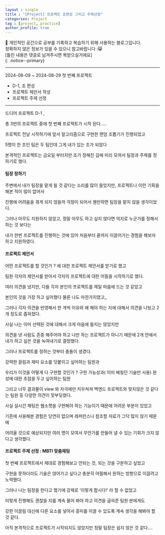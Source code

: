 ```yaml
---
layout : single
title : "[Project] 프로젝트 조편성 그리고 주제선정"
categories: Project
tag : [project, practice]
author_profile: true
---
```


📌 개인적인 공간으로 공부를 기록하고 복습하기 위해 사용하는 블로그입니다. <br>
정확하지 않은 정보가 있을 수 있으니 참고바랍니다 :😸 <br>
[틀린 내용은 댓글로 남겨주시면 복받으실거에요]  
{: .notice--primary}

---

2024-08-09 ~ 2024-08-29  첫 번째 프로젝트

- D-1, 조 편성
- 프로젝트 제안서 작성
- 프로젝트 주제 선정

---



드디어 프로젝트 D-1 , 

총 3번의 프로젝트 중에 첫 번째 프로젝트가 시작 된다…..

프로젝트 전날 시작하기에 앞서 알고리즘으로 구현한 랜덤 조뽑기가 진행되었고

5명이 한 조인 팀은 두 팀인데 그게 내가 있는 조가 되었다

본격적인 프로젝트는 금요일 부터지만 조가 정해진 김에 미리 모여서 팀장과 주제를 정하기로 했다.



#### **팀장 정하기**

주변에서 내가 팀장을 맡게 될 것 같다는 소리를 많이 들었지만, 프로젝트나 이런 기획을 해본 적이 많이 없어서

진행에 어려움을 겪게 되지 않을까 걱정이 되어서 웬만하면 팀장을 맡지 않을 생각이었다. 

그러나 아무도 지원하지 않았고,  정말 아무도 하고 싶지 않다면 억지로 누군가를 정해서 하는 것 보다는 

내가 한번 프로젝트를 진행하는 것에 있어 처음부터 끝까지 이끌어가는 경험을 해보자 하고 지원하였다.



#### **프로젝트 제안서**

어떤 프로젝트를 할 것인가 ? 에 대한 프로젝트 제안서를 받기로 했고

팀원 각자의 제안서를 받아서 각자의 프로젝트에 대한 어필을 시작하기로 했다.



여러 의견을 냈지만, 다들 각자 본인의 프로젝트를 제일 마음에 드는 것 같았고

본인의 것을 가장 하고 싶어했다 물론 나도 마찬가지였고,,

그러나 각자 의견을 반영해서 한 개씩 이유와 왜 해야 하는 지에 대해서 의견을 나눴고 2개 정도로 좁혀졌다. 

사실 나는 이미 선택된 것에 대해서 크게 마음에 들지는 않았지만 

의견을 낸 사람도 존중 해주어야 하고 나만 하는 프로젝트가 아니기 때문에 2개 안에서 내가 하고 싶은 것을 녹여내기로 결정했다.

그러나 프로젝트를 정하는 것부터 충돌이 생겼다. 

강력한 끌림과 재미 요소를 덧붙이고 싶어하는 팀원과 

우리가 이것을 어떻게 다 구현할 것인가 ? 구현 가능성과( 이미 배웠던 기술만 사용) 완성에 대한 초점을 두고 싶어하는 팀원 

그리고 너무 결과물이 view 와 자극에만 치우쳐져 백엔드 프로젝트와 맞지않은 것 같다는 팀원 등 다양한 의견이 맞부딪쳤다.

사실 실시간 채팅은 웹소켓을 구현해야 하는 기능이기 때문에 어려운 부분이 있었고 

기존에 사용해본 경험은 당연히 없으며 레퍼런스나 참조할 자료가 그닥 많지 않기 때문에 

어려울 것으로 예상되지만 여러 명이 모여서 무언가를 만들어 낼 수 있는 기회가 크지 않다고 생각했다.



#### **프로젝트 주제 선정** : MBTI 맞춤채팅

첫 번째 프로젝트에서 제대로 경험해보고 안되는 것, 되는 것을 구분하고 싶었고 

구현을 못하더라도 기술은 얹어가고 싶다고 충분히 어필해서 원하는 방향으로 이끌려고 노력했다.

그러나 나는 팀장을 한다고 했기에 강제로 ‘이렇게 합시다!’ 라 할 수 없었고 

이렇게 진행해도 괜찮을 지를 계속 물어 봐야 하고 의견을 굽혀준 팀원 분에게도 

강한 이끌림 대신에 다른 요소를 넣어서 흥미를 이끌 수 있도록 계속 생각을 해봐야 할 것 같다.

아직 본격적으로 프로젝트가 시작되지도 않았지만 정말 팀장은 쉽지 않은 것 같다….